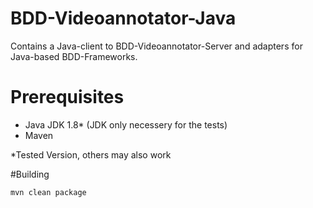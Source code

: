 # BDD-Videoannotator-Java
Contains a Java-client to BDD-Videoannotator-Server and adapters 
for Java-based BDD-Frameworks.

# Prerequisites
- Java JDK 1.8* (JDK only necessery for the tests)
- Maven

*Tested Version, others may also work

#Building
```sh
mvn clean package
```



